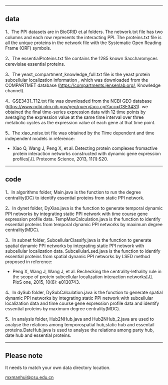 --------------------------------
data
--------------------------------
1、The PPI datasets are in BioGRID et.al folders.
The network.txt file has two columns and each row represents the interacting PPI.
The proteins.txt file is all the unique proteins in the network file with the Systematic Open Reading Frame (ORF) symbols.

2、The essentialProteins.txt file contains the 1285 known Saccharomyces cerevisiae essential proteins.

3、The yeast_compartment_knowledge_full.txt file is the yeast protein subcellular localization information ,
which was downloaded from the COMPARTMET database (https://compartments.jensenlab.org/, Knowledge channel).

4、GSE3431_T12.txt file was downloaded from the NCBI GEO database (https://www.ncbi.nlm.nih.gov/geo/query/acc.cgi?acc=GSE3431).
we obtained the final time-series expression data with 12 time points by averaging the expression value at the same time interval 
over three metabolic cycles as the expression value of each gene at that time point. 

5、The xiao_noise.txt file was obtained by the Time dependent and time independent models in reference:
* Xiao Q, Wang J, Peng X, et al. Detecting protein complexes fromactive protein interaction networks constructed with dynamic gene expression profiles[J]. Proteome Science, 2013, 11(1):S20.
--------------------------------
code
--------------------------------
1、In algorithms folder, Main.java is the function to run the degree centrality(DC) to identify essential proteins from static PPI network.

2、In dynet folder, DyXiao.java is the function to generate temporal dynamic PPI networks by integrating static PPI network with 
time course gene expression profile data.
TempMaxCalculation.java is the function to identify essential proteins from temporal dynamic PPI networks by maximum degree centrality(MDC).

3、In subnet folder, SubcellularClassify.java is the function to generate spatial dynamic PPI networks by integrating static PPI network with 
subcellular localization data.
SubcellularLsed.java is the function to identify essential proteins from spatial dynamic PPI networks by LSED method proposed in reference:
* Peng X, Wang J, Wang J, et al. Rechecking the centrality-lethality rule in the scope of protein subcellular localization interaction networks[J]. PloS one, 2015, 10(6): e0130743.

4、In dySub folder, DySubCalculation.java is the function to generate spatial dynamic PPI networks by integrating static PPI network with 
subcellular localization data and time course gene expression profile data and identify essential proteins by maximum degree centrality(MDC).

5、In analysis folder, Hub2NHub.java and Hub2NHub_2.java are used to analyse the relations among temporospatial hub,static hub and essentail proteins.DateHub.java is used to analyse the relations among party hub, date hub and essential proteins.

--------------------------------
**Please note**
--------------------------------
It needs to match your own data directory location.

mxmanhui@csu.edu.cn
